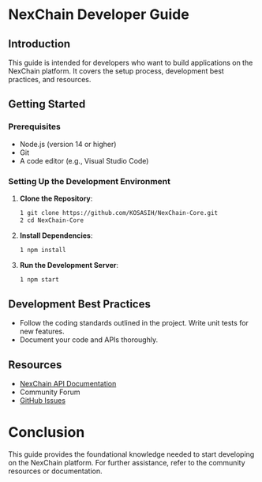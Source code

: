 # NexChain Developer Guide

## Introduction
This guide is intended for developers who want to build applications on the NexChain platform. It covers the setup process, development best practices, and resources.

## Getting Started

### Prerequisites
- Node.js (version 14 or higher)
- Git
- A code editor (e.g., Visual Studio Code)

### Setting Up the Development Environment
1. **Clone the Repository**:
   ```bash
   1 git clone https://github.com/KOSASIH/NexChain-Core.git
   2 cd NexChain-Core
   ```

2. **Install Dependencies**:

   ```bash
   1 npm install
   ```
   
3. **Run the Development Server**:

   ```bash
   1 npm start
   ```
   
## Development Best Practices

- Follow the coding standards outlined in the project.
Write unit tests for new features.
- Document your code and APIs thoroughly.

## Resources

- [NexChain API Documentation](https://github.com/KOSASIH/NexChain-Core/tree/main/docs) 
- Community Forum
- [GitHub Issues](https://github.com/KOSASIH/NexChain-Core/issues) 

# Conclusion
This guide provides the foundational knowledge needed to start developing on the NexChain platform. For further assistance, refer to the community resources or documentation.
